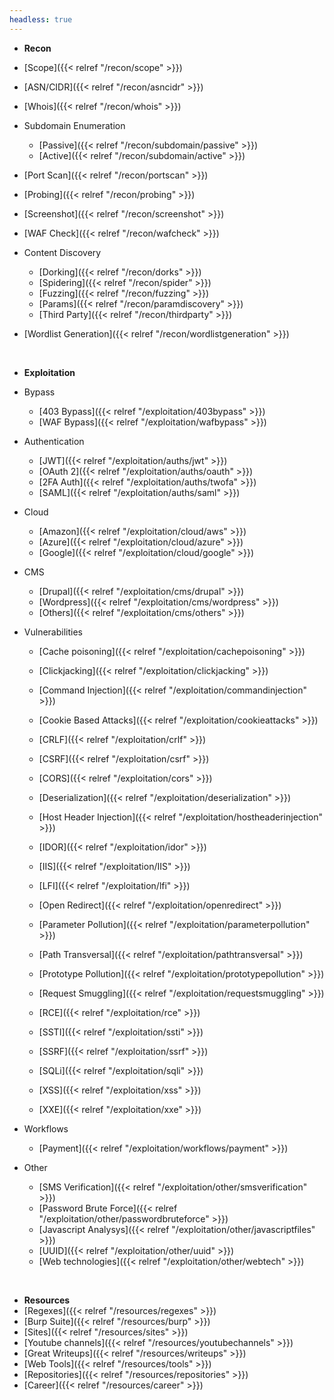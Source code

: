 ```yaml
---
headless: true
---
```


- **Recon**
- [Scope]({{< relref "/recon/scope" >}})
- [ASN/CIDR]({{< relref "/recon/asncidr" >}}) 
- [Whois]({{< relref "/recon/whois" >}})
- Subdomain Enumeration
	- [Passive]({{< relref "/recon/subdomain/passive" >}})
	- [Active]({{< relref "/recon/subdomain/active" >}})
- [Port Scan]({{< relref "/recon/portscan" >}})
- [Probing]({{< relref "/recon/probing" >}})
- [Screenshot]({{< relref "/recon/screenshot" >}})
- [WAF Check]({{< relref "/recon/wafcheck" >}})

- Content Discovery
	- [Dorking]({{< relref "/recon/dorks" >}})
	- [Spidering]({{< relref "/recon/spider" >}})
	- [Fuzzing]({{< relref "/recon/fuzzing" >}})
	- [Params]({{< relref "/recon/paramdiscovery" >}})
	- [Third Party]({{< relref "/recon/thirdparty" >}})
- [Wordlist Generation]({{< relref "/recon/wordlistgeneration" >}})

<br />

- **Exploitation**
- Bypass
	- [403 Bypass]({{< relref "/exploitation/403bypass" >}})
	- [WAF Bypass]({{< relref "/exploitation/wafbypass" >}})

- Authentication
	- [JWT]({{< relref "/exploitation/auths/jwt" >}})
	- [OAuth 2]({{< relref "/exploitation/auths/oauth" >}})
	- [2FA Auth]({{< relref "/exploitation/auths/twofa" >}})
	- [SAML]({{< relref "/exploitation/auths/saml" >}})

- Cloud
	- [Amazon]({{< relref "/exploitation/cloud/aws" >}})
	- [Azure]({{< relref "/exploitation/cloud/azure" >}})
	- [Google]({{< relref "/exploitation/cloud/google" >}})

- CMS
	- [Drupal]({{< relref "/exploitation/cms/drupal" >}})	
	- [Wordpress]({{< relref "/exploitation/cms/wordpress" >}})
	- [Others]({{< relref "/exploitation/cms/others" >}})

- Vulnerabilities
	- [Cache poisoning]({{< relref "/exploitation/cachepoisoning" >}})
	- [Clickjacking]({{< relref "/exploitation/clickjacking" >}})
	- [Command Injection]({{< relref "/exploitation/commandinjection" >}})
	- [Cookie Based Attacks]({{< relref "/exploitation/cookieattacks" >}})
	- [CRLF]({{< relref "/exploitation/crlf" >}})
	- [CSRF]({{< relref "/exploitation/csrf" >}})
	- [CORS]({{< relref "/exploitation/cors" >}})
	- [Deserialization]({{< relref "/exploitation/deserialization" >}})
	- [Host Header Injection]({{< relref "/exploitation/hostheaderinjection" >}})
	- [IDOR]({{< relref "/exploitation/idor" >}})
	- [IIS]({{< relref "/exploitation/IIS" >}})
	- [LFI]({{< relref "/exploitation/lfi" >}})
	- [Open Redirect]({{< relref "/exploitation/openredirect" >}})
	- [Parameter Pollution]({{< relref "/exploitation/parameterpollution" >}})
	
	- [Path Transversal]({{< relref "/exploitation/pathtransversal" >}})
	- [Prototype Pollution]({{< relref "/exploitation/prototypepollution" >}})
	- [Request Smuggling]({{< relref "/exploitation/requestsmuggling" >}})
	- [RCE]({{< relref "/exploitation/rce" >}})
	- [SSTI]({{< relref "/exploitation/ssti" >}})
	- [SSRF]({{< relref "/exploitation/ssrf" >}})
	- [SQLi]({{< relref "/exploitation/sqli" >}})
	- [XSS]({{< relref "/exploitation/xss" >}})
	- [XXE]({{< relref "/exploitation/xxe" >}})

- Workflows
	
	- [Payment]({{< relref "/exploitation/workflows/payment" >}})

- Other
	- [SMS Verification]({{< relref "/exploitation/other/smsverification" >}})
	- [Password Brute Force]({{< relref "/exploitation/other/passwordbruteforce" >}})
	- [Javascript Analysys]({{< relref "/exploitation/other/javascriptfiles" >}})
	- [UUID]({{< relref "/exploitation/other/uuid" >}})
	- [Web technologies]({{< relref "/exploitation/other/webtech" >}})

<br />

- **Resources**
- [Regexes]({{< relref "/resources/regexes" >}})
- [Burp Suite]({{< relref "/resources/burp" >}})
- [Sites]({{< relref "/resources/sites" >}})
- [Youtube channels]({{< relref "/resources/youtubechannels" >}})
- [Great Writeups]({{< relref "/resources/writeups" >}})
- [Web Tools]({{< relref "/resources/tools" >}})
- [Repositories]({{< relref "/resources/repositories" >}})
- [Career]({{< relref "/resources/career" >}})

<br />
